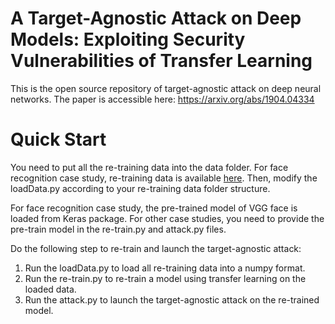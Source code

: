 # A Target-Agnostic Attack on Deep Models: Exploiting Security Vulnerabilities of Transfer Learning
This is the open source repository of target-agnostic attack on deep neural networks. The paper is accessible here: https://arxiv.org/abs/1904.04334

# Quick Start
You need to put all the re-training data into the data folder. For face recognition case study, re-training data is available [here](http://vis-www.cs.umass.edu/lfw/#deepfunnel-anchor). Then, modify the loadData.py according to your re-training data folder structure.

For face recognition case study, the pre-trained model of VGG face is loaded from Keras package. For other case studies, you need to provide the pre-train model in the re-train.py and attack.py files.

Do the following step to re-train and launch the target-agnostic attack:
1. Run the loadData.py to load all re-training data into a numpy format.
2. Run the re-train.py to re-train a model using transfer learning on the loaded data.
3. Run the attack.py to launch the target-agnostic attack on the re-trained model.
